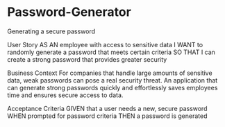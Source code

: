 # Password-Generator
Generating a secure password

User Story
AS AN employee with access to sensitive data
I WANT to randomly generate a password that meets certain criteria
SO THAT I can create a strong password that provides greater security

Business Context
For companies that handle large amounts of sensitive data, weak passwords can pose a real security threat. An application that can generate strong passwords quickly and effortlessly saves employees time and ensures secure access to data.

Acceptance Criteria
GIVEN that a user needs a new, secure password
WHEN prompted for password criteria
THEN a password is generated

